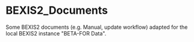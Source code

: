 # BEXIS2_Documents

Some BEXIS2 documents (e.g. Manual, update workflow) adapted for the local BEXIS2 instance "BETA-FOR Data". 

